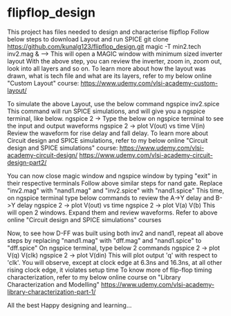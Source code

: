 # flipflop_design
This project has files needed to design and characterise flipflop
Follow below steps to download Layout and run SPICE
git clone https://github.com/kunalg123/flipflop_design.git
magic -T min2.tech inv2.mag & --> This will open a MAGIC window with minimum sized inverter layout
With the above step, you can review the inverter, zoom in, zoom out, look into all layers and so on. To learn more about how the layout was drawn, what is tech file and what are its layers, refer to my below online "Custom Layout" course:
https://www.udemy.com/vlsi-academy-custom-layout/

To simulate the above Layout, use the below command
ngspice inv2.spice 
This command will run SPICE simulations, and will give you a ngspice terminal, like below.
ngspice 2 -> 
Type the below on ngspice terminal to see the input and output waveforms
ngspice 2 -> plot V(out) vs time V(in)
Review the waveform for rise delay and fall delay. To learn more about Circuit design and SPICE simulations, refer to my below online "Circuit design and SPICE simulations" course:
https://www.udemy.com/vlsi-academy-circuit-design/
https://www.udemy.com/vlsi-academy-circuit-design-part2/

You can now close magic window and ngspice window by typing "exit" in their respective terminals
Follow above similar steps for nand gate. Replace "inv2.mag" with "nand1.mag" and "inv2.spice" with "nand1.spice"
This time, on ngspice terminal type below commands to review the A->Y delay and B->Y delay
ngspice 2 -> plot V(out) vs time 
ngspice 2 -> plot V(a) V(b)
This will open 2 windows. Expand them and review waveforms. Refer to above online "Circuit design and SPICE simulations" courses

Now, to see how D-FF was built using both inv2 and nand1, repeat all above steps by replacing "nand1.mag" with "dff.mag" and "nand1.spice" to "dff.spice" 
On ngspice terminal, type below 2 commands
ngspice 2 -> plot V(q) V(clk)
ngspice 2 -> plot V(din)
This will plot output 'q' with respect to 'clk'. You will observe, except at clock edge at 6.3ns and 16.3ns, at all other rising clock edge, it violates setup time
To know more of flip-flop timing characterization, refer to my below online course on "Library Characterization and Modelling"
https://www.udemy.com/vlsi-academy-library-characterization-part-1/

All the best
Happy designing and learning...
